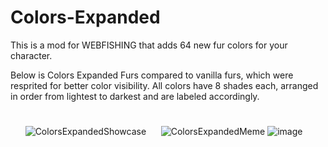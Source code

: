 # Colors-Expanded
This is a mod for WEBFISHING that adds 64 new fur colors for your character.

Below is Colors Expanded Furs compared to vanilla furs, which were resprited for better color visibility. All colors have 8 shades each, arranged in order from lightest to darkest and are labeled accordingly.
#
 ‎ ‎‎ ‎ ‎‎  ‎ ‎ ![ColorsExpandedShowcase](https://github.com/user-attachments/assets/950a01af-e244-439c-bcdd-df84e859a319)‎ ‎ ‎‎ ‎‎‎   ‎ ‎ ![ColorsExpandedMeme](https://github.com/user-attachments/assets/bab0bc93-2c39-430d-ad7b-1a9e1e691404)
![image](https://github.com/user-attachments/assets/98047bd4-5ab7-411a-af44-33034f758505)
# 
